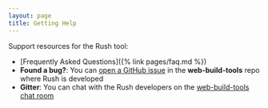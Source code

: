 ```yaml
---
layout: page
title: Getting Help
---
```


Support resources for the Rush tool:

- [Frequently Asked Questions]({% link pages/faq.md %})
- **Found a bug?**: You can [open a GitHub issue](https://github.com/Microsoft/web-build-tools/issues)
  in the **web-build-tools** repo where Rush is developed
- **Gitter**: You can chat with the Rush developers on the [web-build-tools chat room](https://gitter.im/web-build-tools/web-build-tools)
